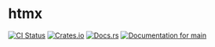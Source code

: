 # htmx

[![CI Status](https://github.com/ModProg/htmx/actions/workflows/test.yaml/badge.svg)](https://github.com/ModProg/htmx/actions/workflows/test.yaml)
[![Crates.io](https://img.shields.io/crates/v/htmx)](https://crates.io/crates/htmx)
[![Docs.rs](https://img.shields.io/crates/v/template?color=informational&label=docs.rs)](https://docs.rs/htmx)
[![Documentation for `main`](https://img.shields.io/badge/docs-main-informational)](https://modprog.github.io/htmx/htmx/)
